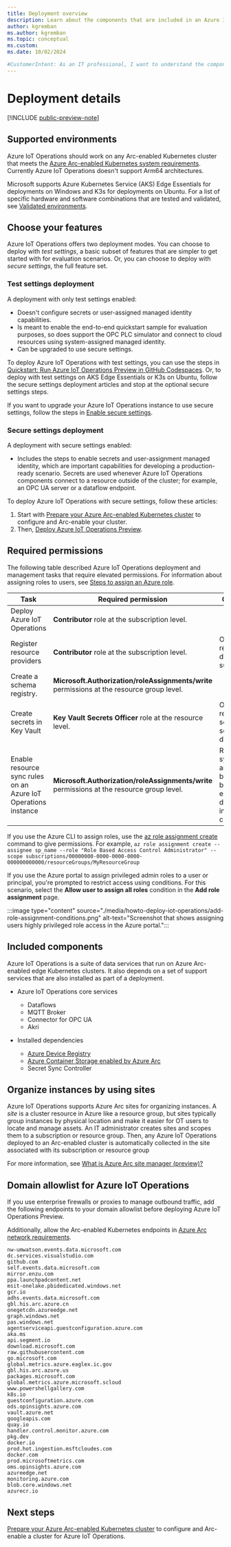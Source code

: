 ```yaml
---
title: Deployment overview
description: Learn about the components that are included in an Azure IoT Operations deployment and the different deployment options to consider for your scenario.
author: kgremban
ms.author: kgremban
ms.topic: conceptual
ms.custom:
ms.date: 10/02/2024

#CustomerIntent: As an IT professional, I want to understand the components and deployment details before I start using Azure IoT Operations.
---
```


# Deployment details

[!INCLUDE [public-preview-note](../includes/public-preview-note.md)]

## Supported environments

Azure IoT Operations should work on any Arc-enabled Kubernetes cluster that meets the [Azure Arc-enabled Kubernetes system requirements](/azure/azure-arc/kubernetes/system-requirements). Currently Azure IoT Operations doesn't support Arm64 architectures.

Microsoft supports Azure Kubernetes Service (AKS) Edge Essentials for deployments on Windows and K3s for deployments on Ubuntu. For a list of specific hardware and software combinations that are tested and validated, see [Validated environments](../overview-iot-operations.md#validated-environments).

## Choose your features

Azure IoT Operations offers two deployment modes. You can choose to deploy with *test settings*, a basic subset of features that are simpler to get started with for evaluation scenarios. Or, you can choose to deploy with *secure settings*, the full feature set.

### Test settings deployment

A deployment with only test settings enabled:

* Doesn't configure secrets or user-assigned managed identity capabilities.
* Is meant to enable the end-to-end quickstart sample for evaluation purposes, so does support the OPC PLC simulator and connect to cloud resources using system-assigned managed identity.
* Can be upgraded to use secure settings.

To deploy Azure IoT Operations with test settings, you can use the steps in [Quickstart: Run Azure IoT Operations Preview in GitHub Codespaces](../get-started-end-to-end-sample/quickstart-deploy.md). Or, to deploy with test settings on AKS Edge Essentials or K3s on Ubuntu, follow the secure settings deployment articles and stop at the optional secure settings steps.

If you want to upgrade your Azure IoT Operations instance to use secure settings, follow the steps in [Enable secure settings](../secure-iot-ops/howto-enable-secure-settings.md).

### Secure settings deployment

A deployment with secure settings enabled:

* Includes the steps to enable secrets and user-assignment managed identity, which are important capabilities for developing a production-ready scenario. Secrets are used whenever Azure IoT Operations components connect to a resource outside of the cluster; for example, an OPC UA server or a dataflow endpoint.

To deploy Azure IoT Operations with secure settings, follow these articles:

1. Start with [Prepare your Azure Arc-enabled Kubernetes cluster](./howto-prepare-cluster.md) to configure and Arc-enable your cluster.
1. Then, [Deploy Azure IoT Operations Preview](./howto-deploy-iot-operations.md).

## Required permissions

The following table described Azure IoT Operations deployment and management tasks that require elevated permissions. For information about assigning roles to users, see [Steps to assign an Azure role](../../role-based-access-control/role-assignments-steps.md).

| Task | Required permission | Comments |
| ---- | ------------------- | -------- |
| Deploy Azure IoT Operations | **Contributor** role at the subscription level. |  |
| Register resource providers | **Contributor** role at the subscription level. | Only required to do once per subscription. |
| Create a schema registry. | **Microsoft.Authorization/roleAssignments/write** permissions at the resource group level. |  |
| Create secrets in Key Vault | **Key Vault Secrets Officer** role at the resource level. | Only required for secure settings deployment. |
| Enable resource sync rules on an Azure IoT Operations instance | **Microsoft.Authorization/roleAssignments/write** permissions at the resource group level. | Resource sync rules are disabled by default, but can be enabled during instance creation. |

If you use the Azure CLI to assign roles, use the [az role assignment create](/cli/azure/role/assignment#az-role-assignment-create) command to give permissions. For example, `az role assignment create --assignee sp_name --role "Role Based Access Control Administrator" --scope subscriptions/00000000-0000-0000-0000-000000000000/resourceGroups/MyResourceGroup`

If you use the Azure portal to assign privileged admin roles to a user or principal, you're prompted to restrict access using conditions. For this scenario, select the **Allow user to assign all roles** condition in the **Add role assignment** page.

:::image type="content" source="./media/howto-deploy-iot-operations/add-role-assignment-conditions.png" alt-text="Screenshot that shows assigning users highly privileged role access in the Azure portal.":::

## Included components

Azure IoT Operations is a suite of data services that run on Azure Arc-enabled edge Kubernetes clusters. It also depends on a set of support services that are also installed as part of a deployment.

* Azure IoT Operations core services
  * Dataflows
  * MQTT Broker
  * Connector for OPC UA
  * Akri

* Installed dependencies
  * [Azure Device Registry](../discover-manage-assets/overview-manage-assets.md#store-assets-as-azure-resources-in-a-centralized-registry)
  * [Azure Container Storage enabled by Azure Arc](/azure/azure-arc/container-storage/overview)
  * Secret Sync Controller

## Organize instances by using sites

Azure IoT Operations supports Azure Arc sites for organizing instances. A _site_ is a cluster resource in Azure like a resource group, but sites typically group instances by physical location and make it easier for OT users to locate and manage assets. An IT administrator creates sites and scopes them to a subscription or resource group. Then, any Azure IoT Operations deployed to an Arc-enabled cluster is automatically collected in the site associated with its subscription or resource group

For more information, see [What is Azure Arc site manager (preview)?](/azure/azure-arc/site-manager/overview)

## Domain allowlist for Azure IoT Operations

If you use enterprise firewalls or proxies to manage outbound traffic, add the following endpoints to your domain allowlist before deploying Azure IoT Operations Preview.

Additionally, allow the Arc-enabled Kubernetes endpoints in [Azure Arc network requirements](/azure/azure-arc/network-requirements-consolidated).

```text
nw-umwatson.events.data.microsoft.com 
dc.services.visualstudio.com 
github.com 
self.events.data.microsoft.com 
mirror.enzu.com 
ppa.launchpadcontent.net 
msit-onelake.pbidedicated.windows.net 
gcr.io 
adhs.events.data.microsoft.com 
gbl.his.arc.azure.cn 
onegetcdn.azureedge.net 
graph.windows.net 
pas.windows.net 
agentserviceapi.guestconfiguration.azure.com 
aka.ms 
api.segment.io 
download.microsoft.com 
raw.githubusercontent.com 
go.microsoft.com 
global.metrics.azure.eaglex.ic.gov 
gbl.his.arc.azure.us 
packages.microsoft.com 
global.metrics.azure.microsoft.scloud 
www.powershellgallery.com
k8s.io 
guestconfiguration.azure.com 
ods.opinsights.azure.com 
vault.azure.net 
googleapis.com 
quay.io 
handler.control.monitor.azure.com 
pkg.dev 
docker.io 
prod.hot.ingestion.msftcloudes.com 
docker.com 
prod.microsoftmetrics.com 
oms.opinsights.azure.com 
azureedge.net 
monitoring.azure.com
blob.core.windows.net 
azurecr.io
```

## Next steps

[Prepare your Azure Arc-enabled Kubernetes cluster](./howto-prepare-cluster.md) to configure and Arc-enable a cluster for Azure IoT Operations.